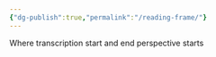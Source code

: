```yaml
---
{"dg-publish":true,"permalink":"/reading-frame/"}
---
```


Where transcription start and end perspective starts